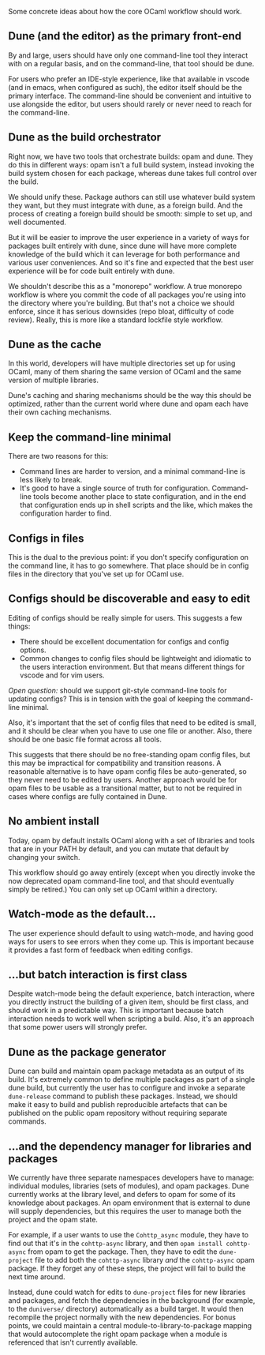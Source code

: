 Some concrete ideas about how the core OCaml workflow should work.

## Dune (and the editor) as the primary front-end

By and large, users should have only one command-line tool they
interact with on a regular basis, and on the command-line, that tool
should be dune.

For users who prefer an IDE-style experience, like that available in
vscode (and in emacs, when configured as such), the editor itself
should be the primary interface.  The command-line should be
convenient and intuitive to use alongside the editor, but users should
rarely or never need to reach for the command-line.

## Dune as the build orchestrator

Right now, we have two tools that orchestrate builds: opam and dune.
They do this in different ways: opam isn't a full build system,
instead invoking the build system chosen for each package, whereas
dune takes full control over the build.

We should unify these.  Package authors can still use whatever build
system they want, but they must integrate with dune, as a foreign
build.  And the process of creating a foreign build should be smooth:
simple to set up, and well documented.

But it will be easier to improve the user experience in a variety of
ways for packages built entirely with dune, since dune will have more
complete knowledge of the build which it can leverage for both
performance and various user conveniences.  And so it's fine and
expected that the best user experience will be for code built entirely
with dune.

We shouldn't describe this as a "monorepo" workflow.  A true monorepo
workflow is where you commit the code of all packages you're using
into the directory where you're building.  But that's not a choice we
should enforce, since it has serious downsides (repo bloat, difficulty
of code review). Really, this is more like a standard lockfile style
workflow.

## Dune as the cache

In this world, developers will have multiple directories set up for
using OCaml, many of them sharing the same version of OCaml and the
same version of multiple libraries.

Dune's caching and sharing mechanisms should be the way this should be
optimized, rather than the current world where dune and opam each have
their own caching mechanisms.

## Keep the command-line minimal

There are two reasons for this:

- Command lines are harder to version, and a minimal command-line is
  less likely to break.
- It's good to have a single source of truth for configuration.
  Command-line tools become another place to state configuration, and
  in the end that configuration ends up in shell scripts and the like,
  which makes the configuration harder to find.

## Configs in files

This is the dual to the previous point: if you don't specify
configuration on the command line, it has to go somewhere.  That place
should be in config files in the directory that you've set up for
OCaml use.


## Configs should be discoverable and easy to edit

Editing of configs should be really simple for users. This suggests a
few things:

- There should be excellent documentation for configs and config
  options.
- Common changes to config files should be lightweight and idiomatic
  to the users interaction environment.  But that means different
  things for vscode and for vim users.

*Open question:* should we support git-style command-line tools for
updating configs?  This is in tension with the goal of keeping the
command-line minimal.

Also, it's important that the set of config files that need to be
edited is small, and it should be clear when you have to use one file
or another.  Also, there should be one basic file format across all
tools.

This suggests that there should be no free-standing opam config files,
but this may be impractical for compatibility and transition reasons.
A reasonable alternative is to have opam config files be
auto-generated, so they never need to be edited by users.  Another
approach would be for opam files to be usable as a transitional
matter, but to not be required in cases where configs are fully
contained in Dune.

## No ambient install

Today, opam by default installs OCaml along with a set of libraries
and tools that are in your PATH by default, and you can mutate that
default by changing your switch.

This workflow should go away entirely (except when you directly invoke
the now deprecated opam command-line tool, and that should eventually
simply be retired.)  You can only set up OCaml within a directory.

## Watch-mode as the default...

The user experience should default to using watch-mode, and having
good ways for users to see errors when they come up.  This is
important because it provides a fast form of feedback when editing
configs.

## ...but batch interaction is first class

Despite watch-mode being the default experience, batch interaction,
where you directly instruct the building of a given item, should be
first class, and should work in a predictable way.  This is important
because batch interaction needs to work well when scripting a build.
Also, it's an approach that some power users will strongly prefer.

## Dune as the package generator

Dune can build and maintain opam package metadata as an output of
its build.  It's extremely common to define multiple packages as part
of a single dune build, but currently the user has to configure and
invoke a separate `dune-release` command to publish these packages.
Instead, we should make it easy to build and publish reproducible
artefacts that can be published on the public opam repository without
requiring separate commands.

## ...and the dependency manager for libraries and packages

We currently have three separate namespaces developers have
to manage: individual modules, libraries (sets of modules),
and opam packages.  Dune currently works at the library level,
and defers to opam for some of its knowledge about packages.
An opam environment that is external to dune will supply
dependencies, but this requires the user to manage both the
project and the opam state.

For example, if a user wants to use the `Cohttp_async` module,
they have to find out that it's in the `cohttp-async` library,
and then `opam install cohttp-async` from opam to get the
package.  Then, they have to edit the `dune-project` file to
add both the `cohttp-async` library _and_ the `cohttp-async`
opam package.  If they forget any of these steps, the project
will fail to build the next time around.

Instead, dune could watch for edits to `dune-project` files
for new libraries and packages, and fetch the dependencies
in the background (for example, to the `duniverse/` directory)
automatically as a build target.  It would then recompile the
project normally with the new dependencies.  For bonus points,
we could maintain a central module-to-library-to-package
mapping that would autocomplete the right opam package when
a module is referenced that isn't currently available.
